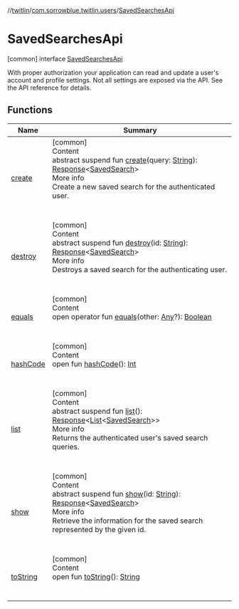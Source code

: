 //[twitlin](../../index.md)/[com.sorrowblue.twitlin.users](../index.md)/[SavedSearchesApi](index.md)



# SavedSearchesApi  
 [common] interface [SavedSearchesApi](index.md)

With proper authorization your application can read and update a user's account and profile settings. Not all settings are exposed via the API. See the API reference for details.

   


## Functions  
  
|  Name|  Summary| 
|---|---|
| <a name="com.sorrowblue.twitlin.users/SavedSearchesApi/create/#kotlin.String/PointingToDeclaration/"></a>[create](create.md)| <a name="com.sorrowblue.twitlin.users/SavedSearchesApi/create/#kotlin.String/PointingToDeclaration/"></a>[common]  <br>Content  <br>abstract suspend fun [create](create.md)(query: [String](https://kotlinlang.org/api/latest/jvm/stdlib/kotlin/-string/index.html)): [Response](../../com.sorrowblue.twitlin.client/-response/index.md)<[SavedSearch](../-saved-search/index.md)>  <br>More info  <br>Create a new saved search for the authenticated user.  <br><br><br>
| <a name="com.sorrowblue.twitlin.users/SavedSearchesApi/destroy/#kotlin.String/PointingToDeclaration/"></a>[destroy](destroy.md)| <a name="com.sorrowblue.twitlin.users/SavedSearchesApi/destroy/#kotlin.String/PointingToDeclaration/"></a>[common]  <br>Content  <br>abstract suspend fun [destroy](destroy.md)(id: [String](https://kotlinlang.org/api/latest/jvm/stdlib/kotlin/-string/index.html)): [Response](../../com.sorrowblue.twitlin.client/-response/index.md)<[SavedSearch](../-saved-search/index.md)>  <br>More info  <br>Destroys a saved search for the authenticating user.  <br><br><br>
| <a name="kotlin/Any/equals/#kotlin.Any?/PointingToDeclaration/"></a>[equals](../../com.sorrowblue.twitlin.v2.users/-users-api/-expansion/-companion/index.md#%5Bkotlin%2FAny%2Fequals%2F%23kotlin.Any%3F%2FPointingToDeclaration%2F%5D%2FFunctions%2F1930806739)| <a name="kotlin/Any/equals/#kotlin.Any?/PointingToDeclaration/"></a>[common]  <br>Content  <br>open operator fun [equals](../../com.sorrowblue.twitlin.v2.users/-users-api/-expansion/-companion/index.md#%5Bkotlin%2FAny%2Fequals%2F%23kotlin.Any%3F%2FPointingToDeclaration%2F%5D%2FFunctions%2F1930806739)(other: [Any](https://kotlinlang.org/api/latest/jvm/stdlib/kotlin/-any/index.html)?): [Boolean](https://kotlinlang.org/api/latest/jvm/stdlib/kotlin/-boolean/index.html)  <br><br><br>
| <a name="kotlin/Any/hashCode/#/PointingToDeclaration/"></a>[hashCode](../../com.sorrowblue.twitlin.v2.users/-users-api/-expansion/-companion/index.md#%5Bkotlin%2FAny%2FhashCode%2F%23%2FPointingToDeclaration%2F%5D%2FFunctions%2F1930806739)| <a name="kotlin/Any/hashCode/#/PointingToDeclaration/"></a>[common]  <br>Content  <br>open fun [hashCode](../../com.sorrowblue.twitlin.v2.users/-users-api/-expansion/-companion/index.md#%5Bkotlin%2FAny%2FhashCode%2F%23%2FPointingToDeclaration%2F%5D%2FFunctions%2F1930806739)(): [Int](https://kotlinlang.org/api/latest/jvm/stdlib/kotlin/-int/index.html)  <br><br><br>
| <a name="com.sorrowblue.twitlin.users/SavedSearchesApi/list/#/PointingToDeclaration/"></a>[list](list.md)| <a name="com.sorrowblue.twitlin.users/SavedSearchesApi/list/#/PointingToDeclaration/"></a>[common]  <br>Content  <br>abstract suspend fun [list](list.md)(): [Response](../../com.sorrowblue.twitlin.client/-response/index.md)<[List](https://kotlinlang.org/api/latest/jvm/stdlib/kotlin.collections/-list/index.html)<[SavedSearch](../-saved-search/index.md)>>  <br>More info  <br>Returns the authenticated user's saved search queries.  <br><br><br>
| <a name="com.sorrowblue.twitlin.users/SavedSearchesApi/show/#kotlin.String/PointingToDeclaration/"></a>[show](show.md)| <a name="com.sorrowblue.twitlin.users/SavedSearchesApi/show/#kotlin.String/PointingToDeclaration/"></a>[common]  <br>Content  <br>abstract suspend fun [show](show.md)(id: [String](https://kotlinlang.org/api/latest/jvm/stdlib/kotlin/-string/index.html)): [Response](../../com.sorrowblue.twitlin.client/-response/index.md)<[SavedSearch](../-saved-search/index.md)>  <br>More info  <br>Retrieve the information for the saved search represented by the given id.  <br><br><br>
| <a name="kotlin/Any/toString/#/PointingToDeclaration/"></a>[toString](../../com.sorrowblue.twitlin.v2.users/-users-api/-expansion/-companion/index.md#%5Bkotlin%2FAny%2FtoString%2F%23%2FPointingToDeclaration%2F%5D%2FFunctions%2F1930806739)| <a name="kotlin/Any/toString/#/PointingToDeclaration/"></a>[common]  <br>Content  <br>open fun [toString](../../com.sorrowblue.twitlin.v2.users/-users-api/-expansion/-companion/index.md#%5Bkotlin%2FAny%2FtoString%2F%23%2FPointingToDeclaration%2F%5D%2FFunctions%2F1930806739)(): [String](https://kotlinlang.org/api/latest/jvm/stdlib/kotlin/-string/index.html)  <br><br><br>

